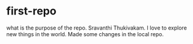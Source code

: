 # first-repo
what is the purpose of the repo.
 Sravanthi Thukivakam.
 I love to explore new things in the world.
 Made some changes in the local repo.
